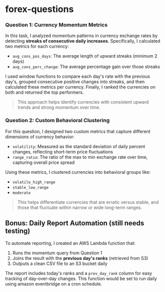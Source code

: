 # forex-questions

###  Question 1: Currency Momentum Metrics

In this task, I analyzed momentum patterns in currency exchange rates by detecting **streaks of consecutive daily increases**. Specifically, I calculated two metrics for each currency:

- `avg_cons_pos_days`: The average length of upward streaks (minimum 2 days)
- `avg_cons_perc_change`: The average percentage gain over those streaks

I used window functions to compare each day's rate with the previous day's, grouped consecutive positive changes into streaks, and then calculated these metrics per currency. Finally, I ranked the currencies on both and returned the top performers.

> This approach helps identify currencies with consistent upward trends and strong momentum over time.


### Question 2: Custom Behavioral Clustering

For this question, I designed two custom metrics that capture different dimensions of currency behavior:

- `volatility`: Measured as the standard deviation of daily percent changes, reflecting short-term price fluctuations
- `range_ratio`: The ratio of the max to min exchange rate over time, capturing overall price spread

Using these metrics, I clustered currencies into behavioral groups like:
- `volatile_high_range`
- `stable_low_range`
- `moderate`

> This helps differentiate currencies that are erratic versus stable, and those that fluctuate within narrow or wide long-term ranges.

## Bonus: Daily Report Automation (still needs testing)

To automate reporting, I created an AWS Lambda function that:
1. Runs the momentum query from Question 1
2. Joins the result with the **previous day's ranks** (retrieved from S3)
3. Outputs a clean CSV file to an S3 bucket daily

The report includes today's ranks and a `prev_day_rank` column for easy tracking of day-over-day changes. This function would be set to run daily using amazon eventbridge on a cron schedule.
